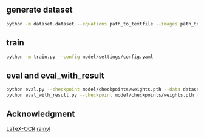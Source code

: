 ## generate dataset
```bash
python -m dataset.dataset --equations path_to_textfile --images path_to_images --out dataset.pkl --tokenizer model/dataset/tokenizer.json
```

## train
```bash
python -m train.py --config model/settings/config.yaml
```


## eval and eval_with_result
```bash
python eval.py --checkpoint model/checkpoints/weights.pth --data dataset/data/miniTrain.pkl --config model/settings/config.yaml
python eval_with_result.py --checkpoint model/checkpoints/weights.pth --data dataset/data/miniTrain.pkl --config model/settings/config.yaml --output dataset/data/csv_results
```

## Acknowledgment
[LaTeX-OCR](https://github.com/lukas-blecher/LaTeX-OCR/tree/main)
[rainyl](https://github.com/rainyl)
